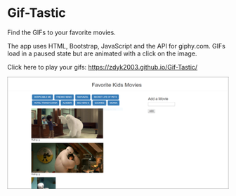 # Gif-Tastic

Find the GIFs to your favorite movies.  

The app uses HTML, Bootstrap, JavaScript and the API for giphy.com.  GIFs load in a paused state but are animated with a click on the image.

Click here to play your gifs: https://zdyk2003.github.io/Gif-Tastic/

![Alt text](/assets/images/gifTastic.PNG?raw=true "gif screenshot")
